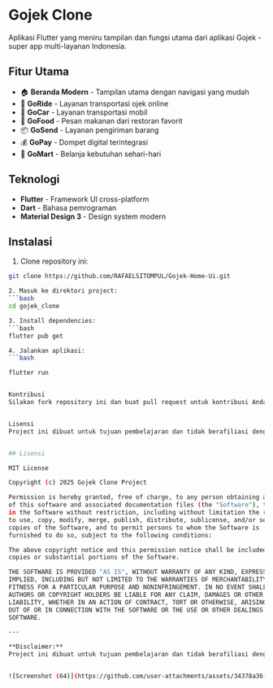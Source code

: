 # Gojek Clone

Aplikasi Flutter yang meniru tampilan dan fungsi utama dari aplikasi Gojek - super app multi-layanan Indonesia.

## Fitur Utama

- 🏠 **Beranda Modern** - Tampilan utama dengan navigasi yang mudah
- 🚗 **GoRide** - Layanan transportasi ojek online
- 🚙 **GoCar** - Layanan transportasi mobil
- 🍔 **GoFood** - Pesan makanan dari restoran favorit
- 📦 **GoSend** - Layanan pengiriman barang
- 💰 **GoPay** - Dompet digital terintegrasi
- 🛒 **GoMart** - Belanja kebutuhan sehari-hari

## Teknologi

- **Flutter** - Framework UI cross-platform
- **Dart** - Bahasa pemrograman
- **Material Design 3** - Design system modern

## Instalasi

1. Clone repository ini:
```bash
git clone https://github.com/RAFAELSITOMPUL/Gojek-Home-Ui.git

2. Masuk ke direktori project:
```bash
cd gojek_clone

3. Install dependencies:
```bash
flutter pub get

4. Jalankan aplikasi:
```bash

flutter run


Kontribusi
Silakan fork repository ini dan buat pull request untuk kontribusi Anda.


Lisensi
Project ini dibuat untuk tujuan pembelajaran dan tidak berafiliasi dengan Gojek resmi.


## Lisensi

MIT License

Copyright (c) 2025 Gojek Clone Project

Permission is hereby granted, free of charge, to any person obtaining a copy
of this software and associated documentation files (the "Software"), to deal
in the Software without restriction, including without limitation the rights
to use, copy, modify, merge, publish, distribute, sublicense, and/or sell
copies of the Software, and to permit persons to whom the Software is
furnished to do so, subject to the following conditions:

The above copyright notice and this permission notice shall be included in all
copies or substantial portions of the Software.

THE SOFTWARE IS PROVIDED "AS IS", WITHOUT WARRANTY OF ANY KIND, EXPRESS OR
IMPLIED, INCLUDING BUT NOT LIMITED TO THE WARRANTIES OF MERCHANTABILITY,
FITNESS FOR A PARTICULAR PURPOSE AND NONINFRINGEMENT. IN NO EVENT SHALL THE
AUTHORS OR COPYRIGHT HOLDERS BE LIABLE FOR ANY CLAIM, DAMAGES OR OTHER
LIABILITY, WHETHER IN AN ACTION OF CONTRACT, TORT OR OTHERWISE, ARISING FROM,
OUT OF OR IN CONNECTION WITH THE SOFTWARE OR THE USE OR OTHER DEALINGS IN THE
SOFTWARE.

---

**Disclaimer:** 
Project ini dibuat untuk tujuan pembelajaran dan tidak berafiliasi dengan PT Gojek Indonesia atau Gojek Group. Semua merek dagang, logo, dan nama layanan adalah milik dari pemegang hak cipta masing-masing. Penggunaan dalam project ini hanya untuk keperluan edukasi dan demonstrasi teknis.


![Screenshot (64)](https://github.com/user-attachments/assets/34378a36-193b-4cc7-b0eb-cfd080889bb8)
